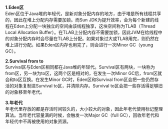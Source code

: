 **1.Eden区**  
Eden区位于Java堆的年轻代，是新对象分配内存的地方，由于堆是所有线程共享的，因此在堆上分配内存需要加锁。而Sun JDK为提升效率，会为每个新建的线程在Eden上分配一块独立的空间由该线程独享，这块空间称为TLAB（Thread Local Allocation Buffer）。在TLAB上分配内存不需要加锁，因此JVM在给线程中的对象分配内存时会尽量在TLAB上分配。如果对象过大或TLAB用完，则仍然在堆上进行分配。如果Eden区内存也用完了，则会进行一次Minor GC（young GC）。

**2.Survival from to**  
Survival区与Eden区相同都在Java堆的年轻代。Survival区有两块，一块称为from区，另一块为to区，这两个区是相对的，在发生一次Minor GC后，from区就会和to区互换。在发生Minor GC时，Eden区和Survival from区会把一些仍然存活的对象复制进Survival to区，并清除内存。Survival to区会把一些存活得足够旧的对象移至年老代。

**3.年老代**  
年老代里存放的都是存活时间较久的，大小较大的对象，因此年老代使用标记整理算法。当年老代容量满的时候，会触发一次Major GC（full GC），回收年老代和年轻代中不再被使用的对象资源。

